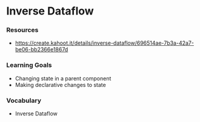 # Inverse Dataflow

### Resources

* <https://create.kahoot.it/details/inverse-dataflow/696514ae-7b3a-42a7-be06-bb2366e1867d>

### Learning Goals

- Changing state in a parent component
- Making declarative changes to state



### Vocabulary

* Inverse Dataflow





